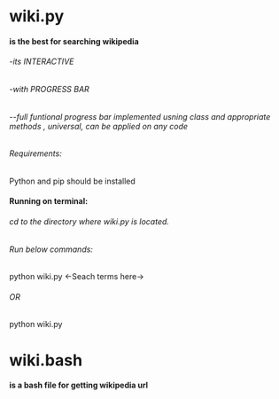 # wiki.py
#### is the best for searching wikipedia
###### -its INTERACTIVE
###### -with PROGRESS BAR
###### --full funtional progress bar implemented usning class and appropriate methods , universal, can be applied on any code

###### Requirements:
Python and pip should be installed

#### Running  on terminal:
###### cd to the directory where wiki.py is located.
###### Run below commands:

python wiki.py <-Seach terms here->

###### OR

python wiki.py



# wiki.bash 
#### is a bash file for getting wikipedia url
